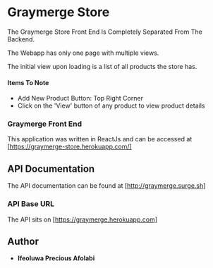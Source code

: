 # Graymerge Store

The Graymerge Store Front End Is Completely Separated From The Backend.

The Webapp has only one page with multiple views. 

The initial view upon loading is a list of all products the store has. 

#### Items To Note
* Add New Product Button: Top Right Corner
* Click on the 'View' button of any product to view product details

### Graymerge Front End

This application was written in ReactJs and can be accessed at [https://graymerge-store.herokuapp.com/]

## API Documentation

The API documentation can be found at [http://graymerge.surge.sh]

### API Base URL

The API sits on [https://graymerge.herokuapp.com]



## Author

* **Ifeoluwa Precious Afolabi**



